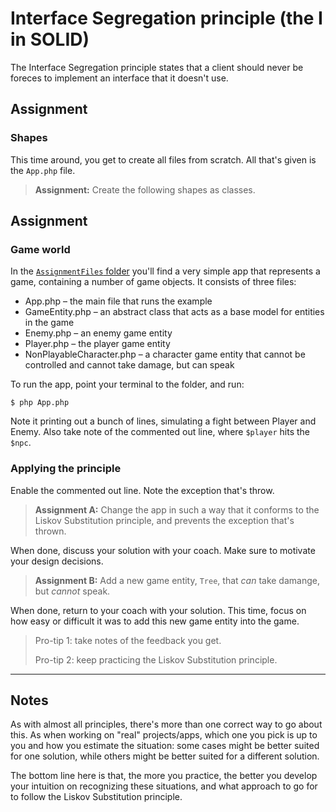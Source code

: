 # Interface Segregation principle (the I in SOLID)
The Interface Segregation principle states that a client should never be foreces to implement an interface that it
doesn't use.

## Assignment
### Shapes
This time around, you get to create all files from scratch. All that's given is the `App.php` file.

> **Assignment:** Create the following shapes as classes.

## Assignment
### Game world
In the [`AssignmentFiles` folder](./AssignmentFiles) you'll find a very simple app that represents a game, containing a
number of game objects. It consists of three files:
* App.php – the main file that runs the example
* GameEntity.php – an abstract class that acts as a base model for entities in the game
* Enemy.php – an enemy game entity
* Player.php – the player game entity
* NonPlayableCharacter.php – a character game entity that cannot be controlled and cannot take damage, but can speak

To run the app, point your terminal to the folder, and run:

```shell
$ php App.php
```

Note it printing out a bunch of lines, simulating a fight between Player and Enemy. Also take note of the commented out
line, where `$player` hits the `$npc`.

### Applying the principle
Enable the commented out line. Note the exception that's throw.

> **Assignment A:** Change the app in such a way that it conforms to the Liskov Substitution principle, and prevents the
> exception that's thrown.

When done, discuss your solution with your coach. Make sure to motivate your design decisions.

> **Assignment B:** Add a new game entity, `Tree`, that _can_ take damange, but _cannot_ speak.

When done, return to your coach with your solution. This time, focus on how easy or difficult it was to add this new
game entity into the game.

> Pro-tip 1: take notes of the feedback you get.
> 
> Pro-tip 2: keep practicing the Liskov Substitution principle.

---

## Notes
As with almost all principles, there's more than one correct way to go about this. As when working on "real"
projects/apps, which one you pick is up to you and how you estimate the situation: some cases might be better suited for
one solution, while others might be better suited for a different solution.

The bottom line here is that, the more you practice, the better you develop your intuition on recognizing these
situations, and what approach to go for to follow the Liskov Substitution principle.
